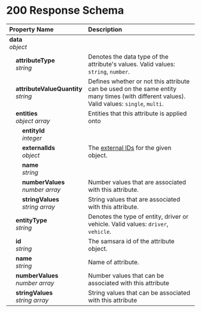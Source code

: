 # 200 Response Schema
| Property Name | Description |
| :------------ | :---------- |
| **data**<br/>_object_ |  |
| **&nbsp;&nbsp;&nbsp;&nbsp;attributeType**<br/>_&nbsp;&nbsp;&nbsp;&nbsp;string_ | Denotes the data type of the attribute's values. Valid values: `string`, `number`. |
| **&nbsp;&nbsp;&nbsp;&nbsp;attributeValueQuantity**<br/>_&nbsp;&nbsp;&nbsp;&nbsp;string_ | Defines whether or not this attribute can be used on the same entity many times (with different values). Valid values: `single`, `multi`. |
| **&nbsp;&nbsp;&nbsp;&nbsp;entities**<br/>_&nbsp;&nbsp;&nbsp;&nbsp;object array_ | Entities that this attribute is applied onto |
| **&nbsp;&nbsp;&nbsp;&nbsp;&nbsp;&nbsp;&nbsp;&nbsp;entityId**<br/>_&nbsp;&nbsp;&nbsp;&nbsp;&nbsp;&nbsp;&nbsp;&nbsp;integer_ |  |
| **&nbsp;&nbsp;&nbsp;&nbsp;&nbsp;&nbsp;&nbsp;&nbsp;externalIds**<br/>_&nbsp;&nbsp;&nbsp;&nbsp;&nbsp;&nbsp;&nbsp;&nbsp;object_ | The [external IDs](https://developers.samsara.com/docs/external-ids) for the given object. |
| **&nbsp;&nbsp;&nbsp;&nbsp;&nbsp;&nbsp;&nbsp;&nbsp;name**<br/>_&nbsp;&nbsp;&nbsp;&nbsp;&nbsp;&nbsp;&nbsp;&nbsp;string_ |  |
| **&nbsp;&nbsp;&nbsp;&nbsp;&nbsp;&nbsp;&nbsp;&nbsp;numberValues**<br/>_&nbsp;&nbsp;&nbsp;&nbsp;&nbsp;&nbsp;&nbsp;&nbsp;number array_ | Number values that are associated with this attribute. |
| **&nbsp;&nbsp;&nbsp;&nbsp;&nbsp;&nbsp;&nbsp;&nbsp;stringValues**<br/>_&nbsp;&nbsp;&nbsp;&nbsp;&nbsp;&nbsp;&nbsp;&nbsp;string array_ | String values that are associated with this attribute. |
| **&nbsp;&nbsp;&nbsp;&nbsp;entityType**<br/>_&nbsp;&nbsp;&nbsp;&nbsp;string_ | Denotes the type of entity, driver or vehicle. Valid values: `driver`, `vehicle`. |
| **&nbsp;&nbsp;&nbsp;&nbsp;id**<br/>_&nbsp;&nbsp;&nbsp;&nbsp;string_ | The samsara id of the attribute object. |
| **&nbsp;&nbsp;&nbsp;&nbsp;name**<br/>_&nbsp;&nbsp;&nbsp;&nbsp;string_ | Name of attribute. |
| **&nbsp;&nbsp;&nbsp;&nbsp;numberValues**<br/>_&nbsp;&nbsp;&nbsp;&nbsp;number array_ | Number values that can be associated with this attribute |
| **&nbsp;&nbsp;&nbsp;&nbsp;stringValues**<br/>_&nbsp;&nbsp;&nbsp;&nbsp;string array_ | String values that can be associated with this attribute |

